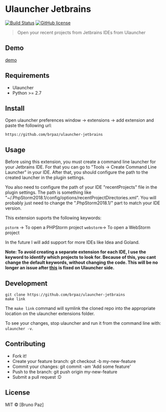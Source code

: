 # Ulauncher Jetbrains

[![Build Status](https://img.shields.io/travis/com/brpaz/ulauncher-jetbrains.svg)](https://github.com/brpaz/ulauncher-jetbrains)
[![GitHub license](https://img.shields.io/github/license/brpaz/ulauncher-jetbrains.svg)](https://github.com/brpaz/ulauncher-jetbrains/blob/master/LICENSE)

> Open your recent projects from Jetbrains IDEs from Ulauncher

## Demo

[demo](demo.gif)

## Requirements

- Ulauncher
- Python >= 2.7

## Install

Open ulauncher preferences window -> extensions -> add extension and paste the following url:

```
https://github.com/brpaz/ulauncher-jetbrains
```

## Usage

Before using this extension, you must create a command line launcher for your Jetbrains IDE. For that you can go to "Tools -> Create Command Line Launcher" in your IDE.
After that, you should configure the path to the created launcher in the plugin settings.

You also need to configure the path of your IDE "recentProjects" file in the plugin settings. The path is something like "~/.PhpStorm2018.1/config/options/recentProjectDirectories.xml". You will probably just need to change the ".PhpStorm2018.1/" part to match your IDE version.

This extension suports the following keywords:

`pstorm` -> To open a PHPStorm project
`webstorm`-> To open a WebStorm project

In the future I will add support for more IDEs like Idea and Goland.

**Note: To avoid creating a separate extension for each IDE, I use the keyword to identify which projects to look for. Because of this, you cant change the default keywords, without changing the code.
This will be no longer an issue after [this](https://github.com/Ulauncher/Ulauncher/issues/284) is fixed on Ulauncher side.**

## Development

```
git clone https://github.com/brpaz/ulauncher-jetbrains
make link
```

The `make link` command will symlink the cloned repo into the appropriate location on the ulauncher extensions folder.

To see your changes, stop ulauncher and run it from the command line with: `ulauncher -v`.

## Contributing

- Fork it!
- Create your feature branch: git checkout -b my-new-feature
- Commit your changes: git commit -am 'Add some feature'
- Push to the branch: git push origin my-new-feature
- Submit a pull request :D

## License

MIT &copy; [Bruno Paz]
